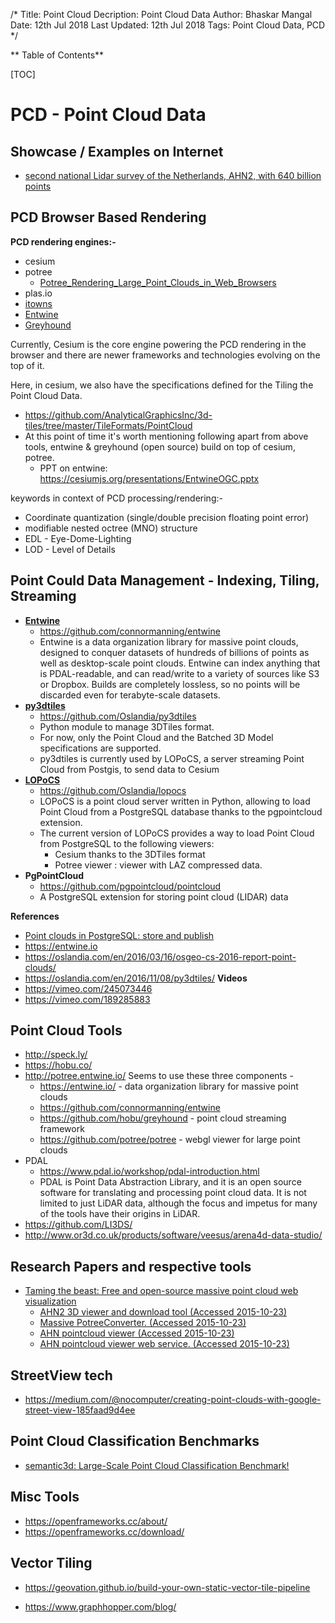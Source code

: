 /*
Title: Point Cloud
Decription: Point Cloud Data
Author: Bhaskar Mangal
Date: 12th Jul 2018
Last Updated: 12th Jul 2018
Tags: Point Cloud Data, PCD
*/

** Table of Contents**

[TOC]

# PCD - Point Cloud Data

## Showcase / Examples on Internet
* [second national Lidar survey of the Netherlands, AHN2, with 640 billion points](http://ahn2.pointclouds.nl)

## PCD Browser Based Rendering

**PCD rendering engines:-**
* cesium
* potree
	* [Potree_Rendering_Large_Point_Clouds_in_Web_Browsers](https://www.researchgate.net/publication/309358171_Potree_Rendering_Large_Point_Clouds_in_Web_Browsers)
* plas.io
* [itowns](http://www.itowns-project.org/)
* [Entwine](http://potree.entwine.io/)
* [Greyhound](https://github.com/hobu/greyhound)

Currently, Cesium is the core engine powering the PCD rendering in the browser and there are newer frameworks and technologies evolving on the top of it.

Here, in cesium, we also have the specifications defined for the Tiling the Point Cloud Data.
* https://github.com/AnalyticalGraphicsInc/3d-tiles/tree/master/TileFormats/PointCloud
* At this point of time it's worth mentioning following apart from above tools, entwine & greyhound (open source) build on top of cesium, potree.
	* PPT on entwine: https://cesiumjs.org/presentations/EntwineOGC.pptx

keywords in context of PCD processing/rendering:-
* Coordinate quantization (single/double  precision floating point error)
* modifiable nested octree (MNO) structure
* EDL - Eye-Dome-Lighting
* LOD - Level of Details

## Point Could Data Management - Indexing, Tiling, Streaming
* **[Entwine](https://entwine.io)**
	- https://github.com/connormanning/entwine
	- Entwine is a data organization library for massive point clouds, designed to conquer datasets of hundreds of billions of points as well as desktop-scale point clouds. Entwine can index anything that is PDAL-readable, and can read/write to a variety of sources like S3 or Dropbox. Builds are completely lossless, so no points will be discarded even for terabyte-scale datasets.
* **[py3dtiles](https://github.com/Oslandia/py3dtiles)**
	- https://github.com/Oslandia/py3dtiles
	- Python module to manage 3DTiles format.
	- For now, only the Point Cloud and the Batched 3D Model specifications are supported.
	- py3dtiles is currently used by LOPoCS, a server streaming Point Cloud from Postgis, to send data to Cesium
* **[LOPoCS](https://github.com/Oslandia/lopocs)**
	- https://github.com/Oslandia/lopocs
	- LOPoCS is a point cloud server written in Python, allowing to load Point Cloud from a PostgreSQL database thanks to the pgpointcloud extension.
	- The current version of LOPoCS provides a way to load Point Cloud from PostgreSQL to the following viewers:
		* Cesium thanks to the 3DTiles format
		* Potree viewer : viewer with LAZ compressed data.
* **PgPointCloud**
	- https://github.com/pgpointcloud/pointcloud
	- A PostgreSQL extension for storing point cloud (LIDAR) data

**References**
* [Point clouds in PostgreSQL: store and publish](https://oslandia.com/wp-content/uploads/2018/05/Lemoine-Oslandia-Pointcloud.pdf)
* https://entwine.io
* https://oslandia.com/en/2016/03/16/osgeo-cs-2016-report-point-clouds/
* https://oslandia.com/en/2016/11/08/py3dtiles/
**Videos**
* https://vimeo.com/245073446
* https://vimeo.com/189285883


## Point Cloud Tools
* http://speck.ly/
* https://hobu.co/
* http://potree.entwine.io/
	Seems to use these three components -
	* https://entwine.io/ - data organization library for massive point clouds
	* https://github.com/connormanning/entwine
	* https://github.com/hobu/greyhound - point cloud streaming framework
	* https://github.com/potree/potree - webgl viewer for large point clouds
* PDAL
	- https://www.pdal.io/workshop/pdal-introduction.html
	- PDAL is Point Data Abstraction Library, and it is an open source software for translating and processing point cloud data. It is not limited to just LiDAR data, although the focus and impetus for many of the tools have their origins in LiDAR.
* https://github.com/LI3DS/
* http://www.or3d.co.uk/products/software/veesus/arena4d-data-studio/


## Research Papers and respective tools
* [Taming the beast: Free and open-source massive point cloud web visualization](https://pdfs.semanticscholar.org/84bf/29d37c50115451975a25256150394b7e7da3.pdf)
	- [AHN2 3D viewer and download tool (Accessed 2015-10-23)](http://ahn2.pointclouds.nl/)
	- [Massive PotreeConverter. (Accessed 2015-10-23)](https://github.com/NLeSC/Massive-PotreeConverter)
	- [AHN pointcloud viewer (Accessed 2015-10-23)](https://github.com/NLeSC/ahn-pointcloud-viewer)
	- [AHN pointcloud viewer web service. (Accessed 2015-10-23)](https://github.com/NLeSC/ahn-pointcloud-viewer-ws)

## StreetView tech
- https://medium.com/@nocomputer/creating-point-clouds-with-google-street-view-185faad9d4ee


## Point Cloud Classification Benchmarks
- [semantic3d: Large-Scale Point Cloud Classification Benchmark!](http://semantic3d.net/)


## Misc Tools
- https://openframeworks.cc/about/
- https://openframeworks.cc/download/

## Vector Tiling
- https://geovation.github.io/build-your-own-static-vector-tile-pipeline

- https://www.graphhopper.com/blog/

